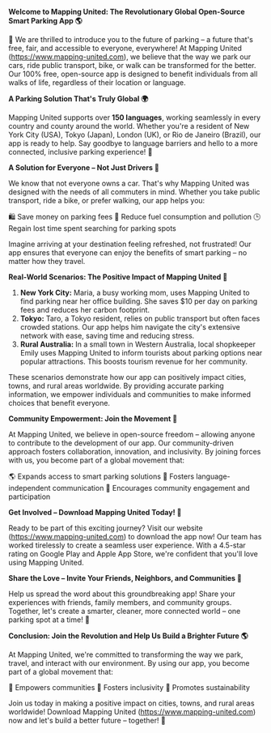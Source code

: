 **Welcome to Mapping United: The Revolutionary Global Open-Source Smart Parking App 🌎**

🎉 We are thrilled to introduce you to the future of parking – a future that's free, fair, and accessible to everyone, everywhere! At Mapping United (https://www.mapping-united.com), we believe that the way we park our cars, ride public transport, bike, or walk can be transformed for the better. Our 100% free, open-source app is designed to benefit individuals from all walks of life, regardless of their location or language.

**A Parking Solution That's Truly Global 🌍**

Mapping United supports over **150 languages**, working seamlessly in every country and county around the world. Whether you're a resident of New York City (USA), Tokyo (Japan), London (UK), or Rio de Janeiro (Brazil), our app is ready to help. Say goodbye to language barriers and hello to a more connected, inclusive parking experience! 🌟

**A Solution for Everyone – Not Just Drivers 🚗**

We know that not everyone owns a car. That's why Mapping United was designed with the needs of all commuters in mind. Whether you take public transport, ride a bike, or prefer walking, our app helps you:

🛍️ Save money on parking fees
💨 Reduce fuel consumption and pollution
🕒 Regain lost time spent searching for parking spots

Imagine arriving at your destination feeling refreshed, not frustrated! Our app ensures that everyone can enjoy the benefits of smart parking – no matter how they travel.

**Real-World Scenarios: The Positive Impact of Mapping United 🌆**

1. **New York City:** Maria, a busy working mom, uses Mapping United to find parking near her office building. She saves $10 per day on parking fees and reduces her carbon footprint.
2. **Tokyo:** Taro, a Tokyo resident, relies on public transport but often faces crowded stations. Our app helps him navigate the city's extensive network with ease, saving time and reducing stress.
3. **Rural Australia:** In a small town in Western Australia, local shopkeeper Emily uses Mapping United to inform tourists about parking options near popular attractions. This boosts tourism revenue for her community.

These scenarios demonstrate how our app can positively impact cities, towns, and rural areas worldwide. By providing accurate parking information, we empower individuals and communities to make informed choices that benefit everyone.

**Community Empowerment: Join the Movement 🌟**

At Mapping United, we believe in open-source freedom – allowing anyone to contribute to the development of our app. Our community-driven approach fosters collaboration, innovation, and inclusivity. By joining forces with us, you become part of a global movement that:

🌎 Expands access to smart parking solutions
💬 Fosters language-independent communication
🤝 Encourages community engagement and participation

**Get Involved – Download Mapping United Today! 📲**

Ready to be part of this exciting journey? Visit our website (https://www.mapping-united.com) to download the app now! Our team has worked tirelessly to create a seamless user experience. With a 4.5-star rating on Google Play and Apple App Store, we're confident that you'll love using Mapping United.

**Share the Love – Invite Your Friends, Neighbors, and Communities 🤝**

Help us spread the word about this groundbreaking app! Share your experiences with friends, family members, and community groups. Together, let's create a smarter, cleaner, more connected world – one parking spot at a time! 🌟

**Conclusion: Join the Revolution and Help Us Build a Brighter Future 🌎**

At Mapping United, we're committed to transforming the way we park, travel, and interact with our environment. By using our app, you become part of a global movement that:

💪 Empowers communities
🌟 Fosters inclusivity
💚 Promotes sustainability

Join us today in making a positive impact on cities, towns, and rural areas worldwide! Download Mapping United (https://www.mapping-united.com) now and let's build a better future – together! 🌈